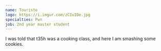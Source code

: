 ```yaml
---
name: Touriste
logo: https://i.imgur.com/zCIuIDe.jpg
specialties: Pwn
job: 2nd year master student
---
```

I was told that t35h was a cooking class, and here I am smashing some cookies.
